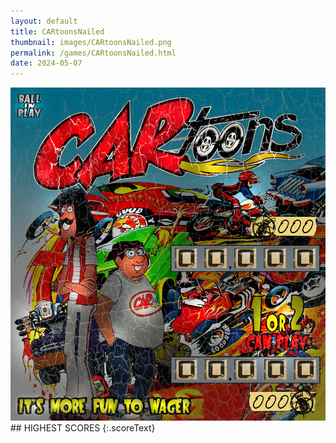 ```yaml
---
layout: default
title: CARtoonsNailed
thumbnail: images/CARtoonsNailed.png
permalink: /games/CARtoonsNailed.html
date: 2024-05-07
---
```


<img src="../images/CARtoonsNailed.png" class="gameThumbnail img-fluid mx-auto align-middle">
## HIGHEST SCORES
{:.scoreText}

